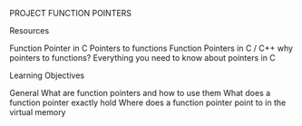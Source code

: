 PROJECT FUNCTION POINTERS

Resources

Function Pointer in C
Pointers to functions
Function Pointers in C / C++
why pointers to functions?
Everything you need to know about pointers in C

Learning Objectives

General
What are function pointers and how to use them
What does a function pointer exactly hold
Where does a function pointer point to in the virtual memory